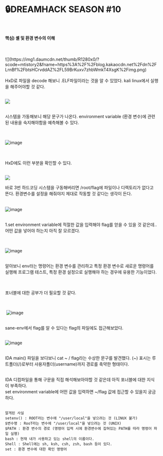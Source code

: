 🔒DREAMHACK SEASON #10
==================  
<br/>
  
#### 핵심) 셸 및 환경 변수의 이해  
<br/>
<br/>
![](https://img1.daumcdn.net/thumb/R1280x0/?scode=mtistory2&fname=https%3A%2F%2Fblog.kakaocdn.net%2Fdn%2FLrnBf%2FbtsHCrvddAZ%2FL59BrKuxv7zhbWmkT4XsgK%2Fimg.png)
<br/>
<br/>
HxD로 파일을 decode 해보니 .ELF파일이라는 것을 알 수 있었다.
kali linux에서 실행을 해주어야할 것 같다.  
<br/>
<br/>

![](https://img1.daumcdn.net/thumb/R1280x0/?scode=mtistory2&fname=https%3A%2F%2Fblog.kakaocdn.net%2Fdn%2F3dwYI%2FbtsHB6ydfDC%2FPK7S56tHSKQ5ux0HZYKiRk%2Fimg.png)
<br/>
<br/>
  
시스템을 가동해보니 해당 문구가 나온다.
environment variable (환경 변수)에 관련된 내용을 숙지해야함을 예측해볼 수 있다.  
<br/>
<br/>

![image](https://github.com/banda59/CTF/assets/165415245/f165e689-dd43-47cf-80b2-78855449ee48)


<br/>
<br/>
HxD에도 이런 부분을 확인할 수 있다.  
<br/>
<br/>


![](https://img1.daumcdn.net/thumb/R1280x0/?scode=mtistory2&fname=https%3A%2F%2Fblog.kakaocdn.net%2Fdn%2FdE7MFl%2FbtsHBOSepKX%2FgNgvbwtRi6FkyCF3pZuZ21%2Fimg.png)
  
바로 3번 하드코딩 시스템을 구동해버리면 /root/flag에 파일이나 디렉토리가 없다고 뜬다.
환경변수를 설정을 해줘야지 제대로 작동할 것 같다는 생각이 든다.  
<br/>
<br/>
![image](https://github.com/banda59/CTF/assets/165415245/e568a2c4-bb35-4a76-bc58-2406f9fd00fc)
<br/>
<br/>

1.set environment variable에 적절한 값을 입력해야 flag를 얻을 수 있을 것 같은데..
어떤 값을 넣어야 하는지 아직 잘 모르겠다.  
<br/>
<br/>
  
![image](https://github.com/banda59/CTF/assets/165415245/e9fa571e-cdf2-43e3-800b-da2f6091695d)
<br/>
<br/>

알아보니 env라는 명령어는 환경 변수를 관리하고
특정 환경 변수로 새로운 명령어를 실행해 프로그램 테스트, 특정 환경 설정으로 실행해야 하는 경우에
유용한 기능이었다.  
<br/>
<br/>

포너블에 대한 공부가 더 필요할 것 같다.  
<br/>
<br/>

 ![image](https://github.com/banda59/CTF/assets/165415245/8d334957-3496-4383-ac49-b44211a8fb50)
 <br/>
 <br/>
 
sane-env에서 flag를 알 수 있다는 flag의 파일에도 접근해보았다.  
 <br/>
 
![image](https://github.com/banda59/CTF/assets/165415245/5ea1831c-27cd-4030-84d2-5eba54ba035e)
 <br/>
 <br/>
 
IDA main() 파일을 보다보니 cat ~ / flag라는 수상한 문구를 발견했다.
(~) 표시는 루트폴더(/)로부터 사용자폴더(username)까지 경로를 축약한 형태이다.  
<br/>

IDA 디컴파일을 통해 구문을 직접 해석해보아야할 것 같은데 아직 포너블에 대한 지식이 부족하다.  
set environment variable에 어떤 값을 입력하면 ~/flag 값에 접근할 수 있을지 궁금하다.
<br/>
<br/>
  
```
알게된 사실
setenv() : ROOT라는 변수에 "/user/local"을 넣으려는 것 (LINUX 불가)
$변수명 : RooT라는 변수에 "/user/local"을 넣으려는 것 (UNIX)
$PATH : 환경 변수의 경로 (명령어 입력 시에 환경변수에 잡혀있는 PATH를 따라 명령어 파일 실행)
bash : 현재 내가 사용하고 있는 shell의 이름이다.
Shell : Shell에는 sh, ksh, csh, zsh, bash 등이 있다.
set : 환경 변수에 대한 확인 명령어
```


